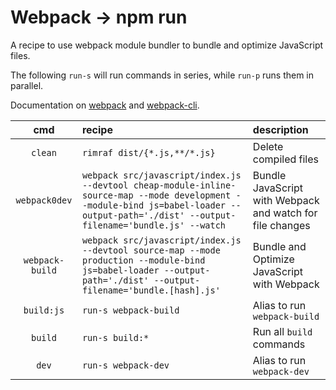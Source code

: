 # Webpack → npm run

A recipe to use webpack module bundler to bundle and optimize JavaScript files.

The following `run-s` will run commands in series, while `run-p` runs them in parallel.

Documentation on [webpack](https://webpack.js.org/concepts/) and [webpack-cli](https://webpack.js.org/api/cli/).

| cmd | recipe | description |
|:---:|:---|:---|
| `clean` | `rimraf dist/{*.js,**/*.js}` | Delete compiled files |
| `webpack0dev` | `webpack src/javascript/index.js --devtool cheap-module-inline-source-map --mode development --module-bind js=babel-loader --output-path='./dist' --output-filename='bundle.js' --watch` | Bundle JavaScript with Webpack and watch for file changes |
| `webpack-build` | `webpack src/javascript/index.js --devtool source-map --mode production --module-bind js=babel-loader --output-path='./dist' --output-filename='bundle.[hash].js'` | Bundle and Optimize JavaScript with Webpack |
| `build:js` | `run-s webpack-build` | Alias to run `webpack-build` |
| `build` | `run-s build:*` | Run all `build` commands |
| `dev` | `run-s webpack-dev` |  Alias to run `webpack-dev` |
